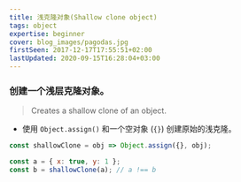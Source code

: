 ```yaml
---
title: 浅克隆对象(Shallow clone object)
tags: object
expertise: beginner
cover: blog_images/pagodas.jpg
firstSeen: 2017-12-17T17:55:51+02:00
lastUpdated: 2020-09-15T16:28:04+03:00
---
```


### 创建一个浅层克隆对象。
> Creates a shallow clone of an object.

- 使用 `Object.assign()` 和一个空对象 (`{}`) 创建原始的浅克隆。

```js
const shallowClone = obj => Object.assign({}, obj);
```

```js
const a = { x: true, y: 1 };
const b = shallowClone(a); // a !== b
```

